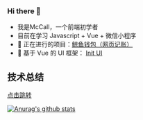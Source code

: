### Hi there 👋

- 我是McCall，一个前端初学者
- 目前在学习 Javascript + Vue + 微信小程序 
- 📍 正在进行的项目：[鲸鱼钱包（网页记账）](https://github.com/wh2887/whale-wallet)
- 📍 基于 Vue 的 UI 框架： [Init UI](https://github.com/wh2887/init-ui) 

## 技术总结
[点击跳转](https://github.com/wh2887/wh2887/issues)

[![Anurag's github stats](https://github-readme-stats.vercel.app/api?username=wh2887)](https://github.com/anuraghazra/github-readme-stats)
